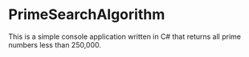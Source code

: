# PrimeSearchAlgorithm
This is a simple console application written in C# that returns all prime numbers less than 250,000.
